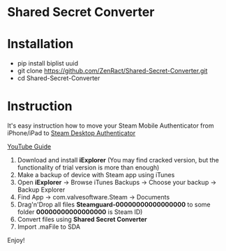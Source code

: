 # Shared Secret Converter
# Installation
- pip install biplist uuid
- git clone https://github.com/ZenRact/Shared-Secret-Converter.git
- cd Shared-Secret-Converter

# Instruction
It's easy instruction how to move your Steam Mobile Authenticator from iPhone/iPad to [Steam Desktop Authenticator](https://github.com/Jessecar96/SteamDesktopAuthenticator)

[YouTube Guide](https://youtu.be/CuDsmVhAU2U)

1. Download and install __iExplorer__ (You may find cracked version, but the functionality of trial version is more than enough)
2. Make a backup of device with Steam app using iTunes
3. Open __iExplorer__ -> Browse iTunes Backups -> Choose your backup -> Backup Explorer
4. Find App -> com.valvesoftware.Steam -> Documents
5. Drag'n'Drop all files __Steamguard-00000000000000000__ to some folder __00000000000000000__ is Steam ID)
6. Convert files using __Shared Secret Converter__
7. Import .maFile to SDA

Enjoy!

